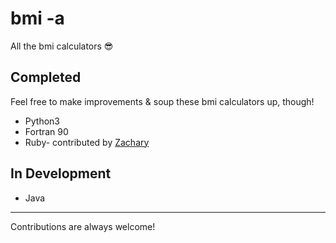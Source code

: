 # bmi -a
All the bmi calculators 😎

## Completed
Feel free to make improvements & soup these bmi calculators up, though!

- Python3
- Fortran 90
- Ruby- contributed by [Zachary](https://github.com/zacharytay1994)

## In Development
- Java

---
Contributions are always welcome!
